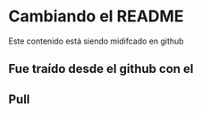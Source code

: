 # Cambiando el README

Este contenido está siendo midifcado en github

## Fue traído desde el github con el

## Pull
